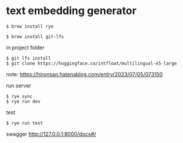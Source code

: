 # text embedding generator

```
$ brew install rye
```

```
$ brew install git-lfs
```

in project folder

```
$ git lfs install
$ git clone https://huggingface.co/intfloat/multilingual-e5-large
```
note: https://hironsan.hatenablog.com/entry/2023/07/05/073150

run server

```
$ rye sync
$ rye run dev
```

test

```
$ rye run test
```

swagger
http://127.0.0.1:8000/docs#/
